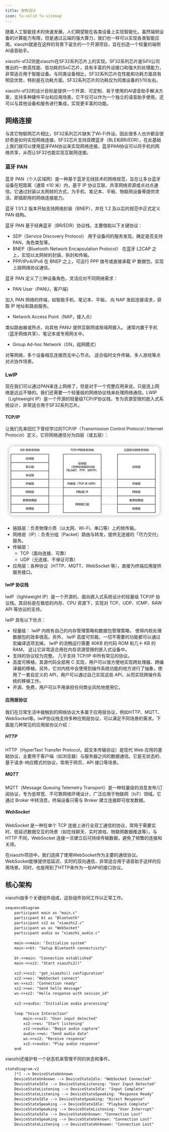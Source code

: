 ```yaml
---
title: 架构设计
icon: fa-solid fa-sitemap
---
```


随着人工智能技术的快速发展，人们期望能在各类设备上实现智能化。虽然端侧设备的计算能力有限，但是通过云端的强大算力，我们也一样可以实现各类智能应用。xiaozhi就是在这样的背景下诞生的一个开源项目，旨在创造一个轻量的端侧AI语音助手。

xiaozhi-sf32则是xiaozhi在SF32系列芯片上的实现。SF32系列芯片是SiFli公司推出的一款高性能、低功耗的SoC芯片，具有丰富的外设接口和强大的处理能力，非常适合用于智能设备。与同类设备相比，SF32系列芯片在性能和功耗方面具有明显优势，特别是在功耗方面，SF32系列芯片的功耗仅为同类设备的1/10左右。

xiaozhi-sf32的设计目标是提供一个开源、可定制、易于使用的AI语音助手解决方案，支持多种硬件平台和应用场景。它不仅可以作为一个独立的语音助手使用，还可以与其他设备和服务进行集成，实现更丰富的功能。

## 网络连接

与其它物联网芯片相比，SF32系列芯片缺失了Wi-Fi外设。因此很多人也许都会很好奇是如何实现网络连接。SF32芯片支持双模蓝牙（BLE和BR/EDR），在此基础上我们就可以使用蓝牙PAN协议来实现网络连接。蓝牙PAN协议可以将手机的网络共享，从而让SF32也能实现互联网连接。

### 蓝牙 PAN

蓝牙 PAN（个人区域网）是一种基于蓝牙无线技术的网络规范，旨在让多台蓝牙设备在短距离（通常 ≤10 米）内，基于 IP 协议互联、共享网络资源或点对点通信。它通过封装以太网帧的方式，为手机、笔记本、平板、物联网设备等提供灵活、即插即用的网络连接能力。

蓝牙 1.1/1.2 版本开始支持网络封装（BNEP），并在 1.2 及以后的规范中正式定义 PAN 结构。

蓝牙 PAN 基于经典蓝牙（BR/EDR）协议栈，主要借助以下关键协议：

- SDP（Service Discovery Protocol）
用于设备间的服务发现，确定是否支持 PAN、角色类型等。
- BNEP（Bluetooth Network Encapsulation Protocol）
在蓝牙 L2CAP 之上，实现以太网帧的封装、拆封和传输。
- PPP/IPv4/IPv6
在 BNEP 之上，可运行 PPP 拨号或直接承载 IP 数据包，实现上层网络协议通信。

蓝牙 PAN 定义了三种设备角色，灵活应对不同网络需求：

- PAN User（PANU，客户端）

加入 PAN 网络的终端，如智能手机、笔记本、平板。
向 NAP 发起连接请求，获取 IP 地址和路由服务。

- Network Access Point（NAP，接入点）

类似路由器或热点，向其他 PANU 提供互联网或局域网接入。
通常内置于手机（蓝牙网络共享）、笔记本或专用网关中。

- Group Ad-hoc Network（GN，组网模式）

对等网络，多个设备相互连接而无中心节点。
适合临时文件传输、多人游戏等点对点协作场景。

### LwIP

现在我们可以通过PAN来连上网络了，但是对于一个完整应用来说，只是连上网络是远远不够的。我们还需要一个轻量级的网络协议栈来处理网络通信。LWIP（Lightweight IP）是一个开源的轻量级TCP/IP协议栈，专为资源受限的嵌入式系统设计，非常适合用于SF32系列芯片。

#### TCP/IP

让我们先来回忆下曾经学过的TCP/IP（Transmission Control Protocol / Internet Protocol）定义，它将网络通信分为四层（或五层）：

![](image/2025-06-27-14-50-16.png)

- 链路层：负责物理介质（以太网、Wi-Fi、串口等）上的帧传输。
- 网络层（IP）：负责分组（Packet）路由与转发，提供无连接的「尽力交付」服务。
- 传输层：
    - TCP（面向连接、可靠）
    - UDP（无连接、不保证可靠）
- 应用层：各种协议（HTTP、MQTT、WebSocket 等），直接为终端应用提供服务接口。

#### lwIP 协议栈

lwIP（lightweight IP）是一个开源的、面向嵌入式系统设计的轻量级 TCP/IP 协议栈。其目标是在极低的内存、CPU 资源下，实现对 TCP、UDP、ICMP、RAW API 等协议的支持。

lwIP 具有以下优点：

- 轻量级： lwIP 内核有自己的内存管理策略和数据包管理策略， 使得内核处理数据包的效率很高。另外， lwIP 高度可剪裁，一切不需要的功能都可以通过宏编译选项去掉。 lwIP 的流畅运行需要 40KB 的代码 ROM 和几十 KB 的RAM， 这让它非常适合用在内存资源受限的嵌入式设备中。
- 支持的协议较为完整。 几乎支持 TCP/IP 中所有常见的协议。
- 高度可移植。其源代码全部用 C 实现，用户可以很方便地实现跨处理器、跨编译器的移植。另外，它对内核中会使用到操作系统功能的地方进行了抽象，使用了一套自定义的 API，用户可以通过自己实现这些 API，从而实现跨操作系统的移植工作。
- 开源、免费，用户可以不用承担任何商业风险地使用它。

#### 应用层协议

我们在日常生活中接触到的网络协议大多属于应用层协议，例如HTTP、MQTT、WebSocket等。lwIP协议栈支持多种应用层协议，可以满足不同场景的需求。下面是几种常见的应用层协议介绍：

##### HTTP

HTTP（HyperText Transfer Protocol，超文本传输协议）是现代 Web 应用的基础协议，主要用于客户端（如浏览器）与服务器之间的数据通信。它是无状态的、基于请求-响应模式的协议，常用于网页、API 接口等场景。

##### MQTT

MQTT（Message Queuing Telemetry Transport）是一种轻量级的消息发布/订阅协议，专为低带宽、不可靠网络环境设计，广泛应用于物联网（IoT）领域。它通过 Broker 中转消息，终端设备只需与 Broker 建立连接即可收发数据。

##### WebSocket

WebSocket 是一种在单个 TCP 连接上进行全双工通信的协议，常用于需要实时、低延迟数据交互的场景（如在线聊天、实时游戏、物联网数据推送等）。与 HTTP 不同，WebSocket 连接一旦建立后可持续传输数据，避免了频繁的连接和关闭。

在xiaozhi项目中，我们选择了使用WebSocket作为主要的通信协议。WebSocket能够提供低延迟、实时的双向通信，非常适合用于语音助手这样的应用场景。同时，也是用到了HTTP来作为一些API的接口协议。

## 核心架构

xiaozhi由多个关键组件组成，这些组件协同工作以正常工作。

```mermaid
sequenceDiagram
    participant main as "main.c"
    participant bt as "Bluetooth"
    participant xz2 as "xiaozhi2.c"
    participant ws as "WebSocket"
    participant audio as "xiaozhi_audio.c"
    
    main->>main: "Initialize system"
    main->>bt: "Setup Bluetooth connectivity"
    
    bt->>main: "Connection established"
    main->>xz2: "Start xiaozhi2()"
    
    xz2->>xz2: "get_xiaozhi() configuration"
    xz2->>ws: "WebSocket connect"
    ws->>xz2: "Connection ready"
    xz2->>ws: "Send hello message"
    ws->>xz2: "Hello response with session_id"
    
    xz2->>audio: "Initialize audio processing"
    
    loop "Voice Interaction"
        main->>xz2: "User input detected"
        xz2->>ws: "Start listening"
        xz2->>audio: "Begin audio capture"
        audio->>ws: "Send audio data"
        ws->>xz2: "Receive response"
        xz2->>audio: "Play audio response"
    end
```

xiaozhi还维护有一个状态机来管理不同的状态和事件。

```mermaid
stateDiagram-v2
    [*] --> DeviceStateUnknown
    DeviceStateUnknown --> DeviceStateIdle: "WebSocket Connected"
    DeviceStateIdle --> DeviceStateListening: "User Input Detected"
    DeviceStateListening --> DeviceStateIdle: "Input Complete"
    DeviceStateListening --> DeviceStateSpeaking: "Response Ready"
    DeviceStateIdle --> DeviceStateSpeaking: "Direct Response"
    DeviceStateSpeaking --> DeviceStateIdle: "Playback Complete"
    DeviceStateSpeaking --> DeviceStateListening: "User Interrupt"
    DeviceStateIdle --> DeviceStateUnknown: "Connection Lost"
    DeviceStateSpeaking --> DeviceStateUnknown: "Connection Lost"
    DeviceStateListening --> DeviceStateUnknown: "Connection Lost"
```
